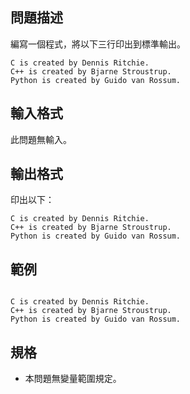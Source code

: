 ## 問題描述
編寫一個程式，將以下三行印出到標準輸出。
```
C is created by Dennis Ritchie.
C++ is created by Bjarne Stroustrup.
Python is created by Guido van Rossum.
```

## 輸入格式
此問題無輸入。

## 輸出格式
印出以下：
```
C is created by Dennis Ritchie.
C++ is created by Bjarne Stroustrup.
Python is created by Guido van Rossum.
```

## 範例

```input1
```

```output1
C is created by Dennis Ritchie.
C++ is created by Bjarne Stroustrup.
Python is created by Guido van Rossum.
```


## 規格
- 本問題無變量範圍規定。

